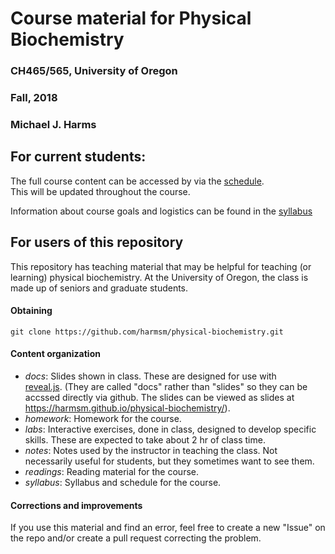 # Course material for Physical Biochemistry
### CH465/565, University of Oregon
### Fall, 2018
### Michael J. Harms

## For current students:

The full course content can be accessed by via the
[schedule](https://github.com/harmsm/physical-biochemistry/blob/master/syllabus/schedule.rst).  
This will be updated throughout the course.

Information about course goals and logistics can be found in the
[syllabus](https://github.com/harmsm/physical-biochemistry/blob/master/syllabus/syllabus.rst)


## For users of this repository

This repository has teaching material that may be helpful for teaching (or
learning) physical biochemistry.  At the University of Oregon, the class is
made up of seniors and graduate students.  

#### Obtaining
```
git clone https://github.com/harmsm/physical-biochemistry.git
```

#### Content organization
+ *docs*: Slides shown in class.  These are designed for use with   
  [reveal.js](https://github.com/hakimel/reveal.js/).  (They are called "docs"
  rather than "slides" so they can be accssed directly via github. The slides can
  be viewed as slides at https://harmsm.github.io/physical-biochemistry/).
+ *homework*: Homework for the course.
+ *labs*: Interactive exercises, done in class, designed to develop specific skills.
  These are expected to take about 2 hr of class time.
+ *notes*: Notes used by the instructor in teaching the class.  Not necessarily
  useful for students, but they sometimes want to see them.
+ *readings*: Reading material for the course.
+ *syllabus*: Syllabus and schedule for the course.

#### Corrections and improvements
If you use this material and find an error, feel free to create a new "Issue" on
the repo and/or create a pull request correcting the problem.
